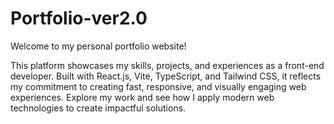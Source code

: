 # Portfolio-ver2.0

Welcome to my personal portfolio website! 

This platform showcases my skills, projects, and experiences as a front-end developer. Built with React.js, Vite, TypeScript, and Tailwind CSS, it reflects my commitment to creating fast, responsive, and visually engaging web experiences. Explore my work and see how I apply modern web technologies to create impactful solutions.
